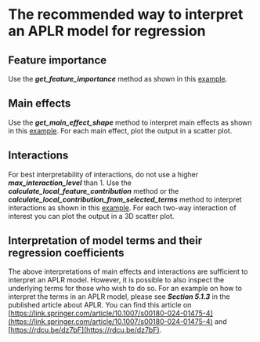 # The recommended way to interpret an APLR model for regression

## Feature importance
Use the ***get_feature_importance*** method as shown in this [example](https://github.com/ottenbreit-data-science/aplr/blob/main/examples/train_aplr_regression.py).

## Main effects
Use the ***get_main_effect_shape*** method to interpret main effects as shown in this [example](https://github.com/ottenbreit-data-science/aplr/blob/main/examples/train_aplr_regression.py). For each main effect, plot the output in a scatter plot.

## Interactions
For best interpretability of interactions, do not use a higher ***max_interaction_level*** than 1. Use the ***calculate_local_feature_contribution*** method or the ***calculate_local_contribution_from_selected_terms*** method to interpret interactions as shown in this [example](https://github.com/ottenbreit-data-science/aplr/blob/main/examples/train_aplr_regression.py). For each two-way interaction of interest you can plot the output in a 3D scatter plot.

## Interpretation of model terms and their regression coefficients
The above interpretations of main effects and interactions are sufficient to interpret an APLR model. However, it is possible to also inspect the underlying terms for those who wish to do so. For an example on how to interpret the terms in an APLR model, please see ***Section 5.1.3*** in the published article about APLR. You can find this article on [https://link.springer.com/article/10.1007/s00180-024-01475-4](https://link.springer.com/article/10.1007/s00180-024-01475-4) and [https://rdcu.be/dz7bF](https://rdcu.be/dz7bF).